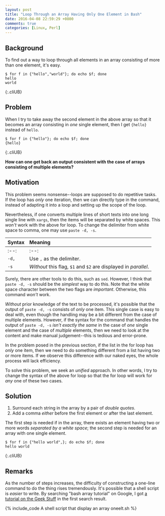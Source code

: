 ```yaml
---
layout: post
title: "Loop Through an Array Having Only One Element in Bash"
date: 2016-04-08 22:59:29 +0800
comments: true
categories: [Linux, Perl]
---
```


Background
---

To find out a way to loop through all elements in an array consisting
of more than one element, it's easy.

    $ for f in {"hello","world"}; do echo $f; done
    hello
    world
{:.cliUB}

Problem
---

When I try to take away the second element in the above array so that
it becomes an array consisting in *one* single element, then I get
`{hello}` instead of `hello`.

    $ for f in {"hello"}; do echo $f; done
    {hello}
{:.cliUB}

**How can one get back an output consistent with the case of arrays
consisting of multiple elements?**

<!-- more -->

Motivation
---

This problem seems nonsense--loops are supposed to do repetitive
tasks.  If the loop has *only* one iteration, then we can directly
type in the command, instead of adapting it into a loop and setting up
the scope of the loop.

Nevertheless, if one converts multiple lines of short texts into one
long single line with `xargs`, then the items will be separated by
white spaces.  This *won't* work with the above for loop.  To change
the delimiter from white space to comma, one may use `paste -d, -s`.

| Syntax | Meaning                                                         |
| :----- | :-------------------------------------------------------------- |
| :--:   | :--:                                                            |
| `-d,`  | Use `,` as the delimiter.                                       |
| `-s`   | *Without* this flag, `$1` and `$2` are displayed in *parallel*. |

Surely, there are other tools to do this, such as `sed`.  However, I
think that `paste -d, -s` should be the *simplest* way to do this.
Note that the white space character between the two flags are
*important*.  Otherwise, this command *won't* work.

*Without* prior knowledge of the text to be processed, it's possible
that the output of `paste -d, -s` consists of *only* one item.  This
single case is easy to deal with, even though the handling may be a
bit different from the case of multiple elements.  However, if the
syntax for the command that handles the output of `paste -d, -s`
*isn't exactly the same* in the case of *one* single element and the
case of *multiple* elements, then we need to look at the content and
make manual judgement--this is tedious and error-prone.

In the problem posed in the previous section, if the list in the
for loop has *only* one item, then we need to do something different
from a list having two or more items.  If we observe this difference
with our naked eyes, the whole process will lack efficiency.

To solve this problem, we seek an *unified* approach.  In other words,
I try to change the syntax of the above for loop so that the for loop
will work for *any* one of these two cases.

Solution
---

1. Surround each string in the array by a pair of *double quotes*.
2. Add a comma *either* before the first element or after the last
   element.

The first step is needed if in the array, there exists an element
having two or more words *separated by a white space*; the second step
is needed for an array with one single element.

    $ for f in {"hello world",}; do echo $f; done
    hello world
{:.cliUB}

Remarks
---

As the number of steps increases, the difficulty of constructing a
one-line command to do the thing rises tremendously.  It's possible
that a shell script is *easier* to write.  By searching "bash array
tutorial" on Google, I got [a tutorial on the Geek Stuff][tut] in the
first search result.

{% include_code A shell script that display an array oneelt.sh %}

[tut]: http://www.thegeekstuff.com/2010/06/bash-array-tutorial/
